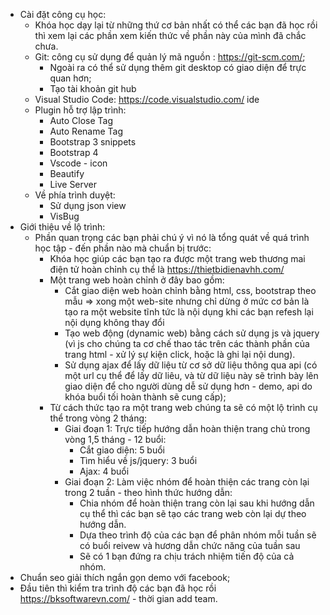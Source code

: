 - Cài đặt công cụ học:
	- Khóa học dạy lại từ những thứ cơ bản nhất có thể các bạn đã học rồi thì xem lại các phần xem kiến thức về phần này của mình đã chắc chưa.
	- Git: công cụ sử dụng để quản lý mã nguồn : https://git-scm.com/;
		+ Ngoài ra có thể sử dụng thêm git desktop có giao diện để trực quan hơn;
		+ Tạo tài khoản git hub
	- Visual Studio Code: https://code.visualstudio.com/ ide
	- Plugin hỗ trợ lập trình:
		+ Auto Close Tag
		+ Auto Rename Tag
		+ Bootstrap 3 snippets
		+ Bootstrap 4
		+ Vscode - icon
		+ Beautify
		+ Live Server
	- Về phía trình duyệt:
		+ Sử dụng json view
		+ VisBug
- Giới thiệu về lộ trình: 
	* Phần quan trọng các bạn phải chú ý vì nó là tổng quát về quá trình học tập - đến phần nào mà chuẩn bị trước:
		+ Khóa học giúp các bạn tạo ra được một trang web thương mai điện tử hoàn chỉnh cụ thể là https://thietbidienavhh.com/
		+ Một trang web hoàn chỉnh ở đây bao gồm:
			- Cắt giao diện web hoàn chỉnh bằng html, css, bootstrap theo mẫu => xong một web-site nhưng chỉ dừng ở mức cơ bản là tạo ra một website tĩnh tức là nội dụng khi các bạn refesh lại nội dụng không thay đổi
			- Tạo web động (dynamic web) bằng cách sử dụng js và jquery (vì js cho chúng ta cơ chế thao tác trên các thành phần của trang html - xử lý sự kiện click, hoặc là ghi lại nội dung).
			- Sử dụng ajax để lấy dữ liệu từ cơ sở dữ liệu thông qua api (có một url cụ thể để lấy dữ liêu, và từ dữ liệu này sẽ trình bày lên giao diện để cho người dùng dễ sử dụng hơn - demo, api do khóa buổi tối hoàn thành sẽ cung cấp);
		+ Từ cách thức tạo ra một trang web chúng ta sẽ có một lộ trình cụ thể trong vòng 2 tháng:
			- Giai đoạn 1: Trực tiếp hướng dẫn hoàn thiện trang chủ trong vòng 1,5 tháng - 12 buổi:
				+ Cắt giao diện: 5 buổi
				+ Tìm hiểu về js/jquery: 3 buổi
				+ Ajax: 4 buổi
			- Giai đoạn 2: Làm việc nhóm để hoàn thiện các trang còn lại trong 2 tuần - theo hình thức hướng dẫn:
				+ Chia nhóm để hoàn thiện trang còn lại sau khi hướng dẫn cụ thể thì các bạn sẽ tạo các trang web còn lại dự theo hướng dẫn.
				+ Dựa theo trình độ của các bạn để phân nhóm mỗi tuần sẽ có buổi reivew và hương dẫn chức năng của tuần sau
				+ Sẽ có 1 bạn đứng ra chịu trách nhiệm tiến độ của cả nhóm.
- Chuẩn seo giải thích ngắn gọn demo với facebook;
- Đầu tiên thì kiểm tra trình độ các bạn đã học rồi https://bksoftwarevn.com/ - thời gian add team.
			
